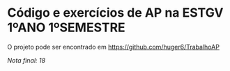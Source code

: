 # Código e exercícios de AP na ESTGV 1ºANO 1ºSEMESTRE

O projeto pode ser encontrado em https://github.com/huger6/TrabalhoAP

*Nota final: 18*
